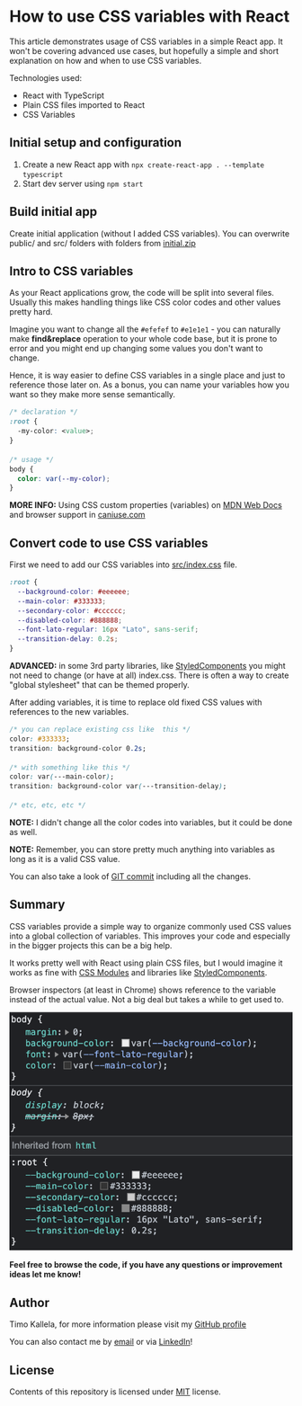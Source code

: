 # How to use CSS variables with React

This article demonstrates usage of CSS variables in a simple React app. It won't be covering advanced use cases, but hopefully a simple and short explanation on how and when to use CSS variables.

Technologies used:
- React with TypeScript
- Plain CSS files imported to React
- CSS Variables

## Initial setup and configuration

1. Create a new React app with `npx create-react-app . --template typescript`
2. Start dev server using `npm start`

## Build initial app

Create initial application (without I added CSS variables). You can overwrite public/ and src/ folders with folders from [initial.zip](initial.zip)

## Intro to CSS variables

As your React applications grow, the code will be split into several files. Usually this makes handling things like CSS color codes and other values pretty hard.

Imagine you want to change all the ```#efefef``` to ```#e1e1e1``` - you can naturally make **find&replace** operation to your whole code base, but it is prone to error and you might end up changing some values you don't want to change.

Hence, it is way easier to define CSS variables in a single place and just to reference those later on. As a bonus, you can name your variables how you want so they make more sense semantically.

```css
/* declaration */
:root {
  -my-color: <value>;
}

/* usage */
body {
  color: var(--my-color);
}
```

**MORE INFO:** Using CSS custom properties (variables) on [MDN Web Docs](https://developer.mozilla.org/en-US/docs/Web/CSS/Using_CSS_custom_properties) and browser support in [caniuse.com](https://caniuse.com/css-variables)

## Convert code to use CSS variables

First we need to add our CSS variables into [src/index.css](index.css) file.

```css
:root {
  --background-color: #eeeeee;
  --main-color: #333333;
  --secondary-color: #cccccc;
  --disabled-color: #888888;
  --font-lato-regular: 16px "Lato", sans-serif;
  --transition-delay: 0.2s;
}
```

**ADVANCED:** in some 3rd party libraries, like [StyledComponents](https://styled-components.com/docs/api#createglobalstyle) you might not need to change (or have at all) index.css. There is often a way to create "global stylesheet" that can be themed properly.

After adding variables, it is time to replace old fixed CSS values with references to the new variables.

```css
/* you can replace existing css like  this */
color: #333333;
transition: background-color 0.2s;

/* with something like this */
color: var(---main-color);
transition: background-color var(---transition-delay);

/* etc, etc, etc */
```

**NOTE:** I didn't change all the color codes into variables, but it could be done as well.

**NOTE:** Remember, you can store pretty much anything into variables as long as it is a valid CSS value.

You can also take a look of [GIT commit](https://github.com/kallelat/blog-react-css-variables/commit/06273f390575f1f0d556fa8aa2afc4fc635106c8) including all the changes.

## Summary

CSS variables provide a simple way to organize commonly used CSS values into a global collection of variables. This improves your code and especially in the bigger projects this can be a big help.

It works pretty well with React using plain CSS files, but I would imagine it works as fine with [CSS Modules](https://github.com/css-modules/css-modules) and libraries like [StyledComponents](https://styled-components.com/).

Browser inspectors (at least in Chrome) shows reference to the variable instead of the actual value. Not a big deal but takes a while to get used to.

![Chrome inspector](assets/chrome.png)

**Feel free to browse the code, if you have any questions or improvement ideas let me know!**

## Author

Timo Kallela, for more information please visit my [GitHub profile](https://github.com/kallelat)

You can also contact me by [email](mailto:timo.kallela@gmail.com) or via [LinkedIn](https://www.linkedin.com/in/kallelat/)!

## License

Contents of this repository is licensed under [MIT](LICENSE) license.

